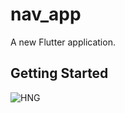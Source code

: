 
# nav_app

A new Flutter application.

## Getting Started


![HNG](https://user-images.githubusercontent.com/69113832/130314176-e3c18d77-e40f-4cdd-8228-afc30257d987.gif)
